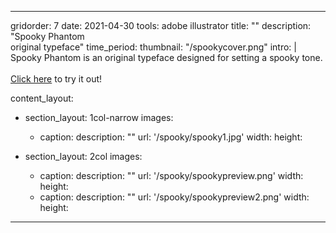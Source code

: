 ---

gridorder: 7
date: 2021-04-30
tools: adobe illustrator
title: ""
description: "Spooky Phantom<br>original typeface"
time_period:
thumbnail: "/spookycover.png"
intro: |
 Spooky Phantom is an original typeface designed for setting a spooky tone.
 <br>
 <br>
 <a href="/images/spooky/SpookyPhantom.zip" download>Click here</a> to try it out!

content_layout:
  - section_layout: 1col-narrow
    images:
      - caption:
        description: ""
        url: '/spooky/spooky1.jpg'
        width:
        height:
        
  - section_layout: 2col
    images:
      - caption:
        description: ""
        url: '/spooky/spookypreview.png'
        width:
        height:
      - caption:
        description: ""
        url: '/spooky/spookypreview2.png'
        width:
        height:

---